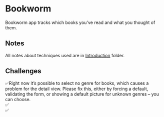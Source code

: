 # Bookworm

Bookworm app tracks which books you've read and what you thought of them.

## Notes

All notes about techniques used are in [Introduction](https://github.com/Sangsom/100-Days-of-SwiftUI/tree/master/Project11%20-%20Bookworm/Introduction) folder.

## Challenges

✅Right now it’s possible to select no genre for books, which causes a problem for the detail view. Please fix this, either by forcing a default, validating the form, or showing a default picture for unknown genres – you can choose.  
✅  
✅
